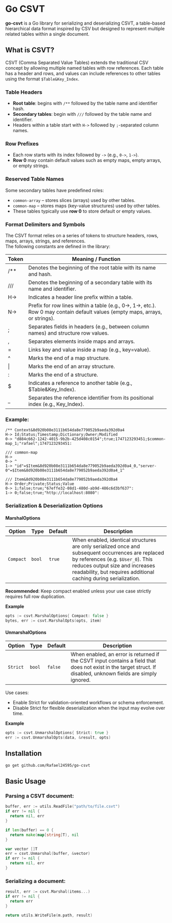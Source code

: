 # Go CSVT

**go-csvt** is a Go library for serializing and deserializing CSVT, a table-based hierarchical data format inspired by CSV but designed to represent multiple related tables within a single document.

## What is CSVT?

CSVT (Comma Separated Value Tables) extends the traditional CSV concept by allowing multiple named tables with row references. Each table has a header and rows, and values can include references to other tables using the format `$Table&Key_Index`.

### Table Headers

- **Root table**: begins with `/**` followed by the table name and identifier hash.  
- **Secondary tables**: begin with `///` followed by the table name and identifier.  
- Headers within a table start with `H->` followed by `;`-separated column names.

### Row Prefixes

- Each row starts with its index followed by `->` (e.g., `0->`, `1->`).  
- **Row 0** may contain default values such as empty maps, empty arrays, or empty strings.  

### Reserved Table Names

Some secondary tables have predefined roles:

- `common-array` – stores slices (arrays) used by other tables.  
- `common-map` – stores maps (key-value structures) used by other tables.  
- These tables typically use **row 0** to store default or empty values.

### Format Delimiters and Symbols

The CSVT format relies on a series of tokens to structure headers, rows, maps, arrays, strings, and references.  
The following constants are defined in the library:

| Token | Meaning / Function |
|-------|--------------------|
| /** | Denotes the beginning of the root table with its name and hash. |
| /// | Denotes the beginning of a secondary table with its name and identifier. |
| H-> | Indicates a header line prefix within a table. |
| N-> | Prefix for row lines within a table (e.g., 0->, 1->, etc.). Row 0 may contain default values (empty maps, arrays, or strings). |
| ; | Separates fields in headers (e.g., between column names) and structure row values. |
| , | Separates elements inside maps and arrays. |
| = | Links key and value inside a map (e.g., key=value). |
| ^ | Marks the end of a map structure. |
| \| | Marks the end of an array structure. |
| : | Marks the end of a structure. |
| $ | Indicates a reference to another table (e.g., $Table&Key_Index). |
| _ | Separates the reference identifier from its positional index (e.g., Key_Index). |


### Example:

```text
/** Context&8d920b08e3111b654da8e779052b9aeda392d0a4
H-> Id;Status;Timestamp;Dictionary;Owner;Modified
0-> "d884c662-1242-4015-9b2b-425d408c0154";true;1747123293451;$common-map_1;"rafael";1747123293451:

/// common-map
H-> 
0-> ^
1-> "id"=$Item&8d920b08e3111b654da8e779052b9aeda392d0a4_0,"server-0"=$Item&8d920b08e3111b654da8e779052b9aeda392d0a4_1^

/// Item&8d920b08e3111b654da8e779052b9aeda392d0a4
H-> Order;Private;Status;Value
0-> 1;false;true;"67effe32-08d1-480d-ab9d-486c6d3bf637":
1-> 0;false;true;"http://localhost:8080":
```

### Serialization & Deserialization Options

#### MarshalOptions

| Option    | Type   | Default | Description |
| --------- | ------ | ------- | ----------- |
| `Compact` | `bool` | `true`  | When enabled, identical structures are only serialized once and subsequent occurrences are replaced by references (e.g. `$User_0`). This reduces output size and increases readability, but requires additional caching during serialization. |

**Recommended**: Keep compact enabled unless your use case strictly requires full row duplication.

**Example**

```go
opts := csvt.MarshalOptions{ Compact: false }
bytes, err := csvt.MarshalOpts(opts, item)
```

#### UnmarshalOptions

| Option   | Type   | Default   | Description|
| -------- | ------ | --------- | ---------- |
| `Strict` | `bool` | `false`   | When enabled, an error is returned if the CSVT input contains a field that does not exist in the target struct. If disabled, unknown fields are simply ignored. |

Use cases:

- Enable Strict for validation-oriented workflows or schema enforcement.
- Disable Strict for flexible deserialization when the input may evolve over time.

**Example**

```go
opts := csvt.UnmarshalOptions{ Strict: true }
err := csvt.UnmarshalOpts(data, &result, opts)
```

## Installation

```bash
go get github.com/Rafael24595/go-csvt
```

## Basic Usage

### Parsing a CSVT document:

```go
buffer, err := utils.ReadFile("path/to/file.csvt")
if err != nil {
  return nil, err
}

if len(buffer) == 0 {
  return make(map[string]T), nil
}

var vector []T
err = csvt.Unmarshal(buffer, &vector)
if err != nil {
  return nil, err
}
```

### Serializing a document:

```go
result, err := csvt.Marshal(items...)
if err != nil {
  return err
}

return utils.WriteFile(m.path, result)
```
